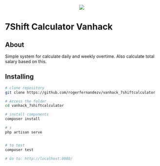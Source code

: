 <p align="center"><img src="https://www.7shifts.com/images/media-kit/logo-black.png"></p>


# 7Shift Calculator Vanhack 


## About

Simple system for calculate daily and weekly overtime.
Also calculate total salary based on this.

## Installing

```bash
# clone repository
git clone https://github.com/rogerfernandezv/vanhack_7shiftcalculator

# Access the folder
cd vanhack_7shiftcalculator

# install components
composer install

# s
php artisan serve


# to test
composer test

# Go to: http://localhost:8080/

```
